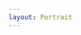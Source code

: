 ```yaml
---
layout: Portrait
---
```


<script type="text/javascript">
    ajaxload('Portrait/Geschichte_des_FEG', '2');
</script>
